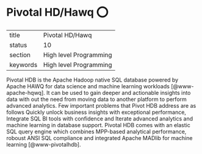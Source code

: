 # Pivotal HD/Hawq :o:


|          |                        |
| -------- | ---------------------- |
| title    | Pivotal HD/Hawq        | 
| status   | 10                     |
| section  | High level Programming |
| keywords | High level Programming |



Pivotal HDB is the Apache Hadoop native SQL database powered by Apache
HAWQ for data science and machine learning workloads
[@www-apache-hqwq]. It can be used to gain deeper and actionable
insights into data with out the need from moving data to another
platform to perform advanced analytics. Few important problems that
Pivot HDB address are as follows Quickly unlock business insights with
exceptional performance, Integrate SQL BI tools with confidence and
Iterate advanced analytics and machine learning in database
support. Pivotal HDB comes with an elastic SQL query engine which
combines MPP-based analytical performance, roboust ANSI SQL compliance
and integrated Apache MADlib for machine learning
[@www-pivotalhdb].


     
